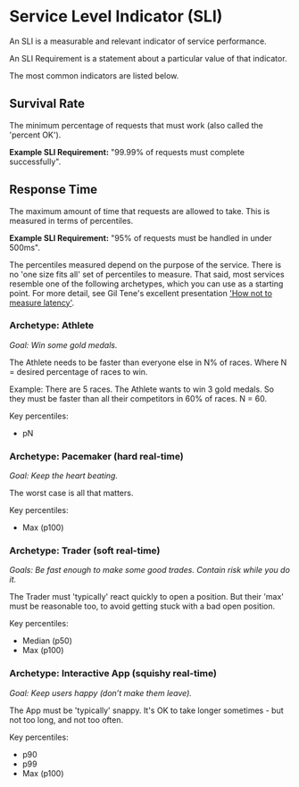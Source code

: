# Service Level Indicator (SLI)

An SLI is a measurable and relevant indicator of service performance.

An SLI Requirement is a statement about a particular value of that indicator.

The most common indicators are listed below.

## Survival Rate

The minimum percentage of requests that must work (also called the 'percent OK').

**Example SLI Requirement:** "99.99% of requests must complete successfully".

## Response Time

The maximum amount of time that requests are allowed to take. This is measured in terms of percentiles. 

**Example SLI Requirement:** "95% of requests must be handled in under 500ms".

The percentiles measured depend on the purpose of the service. There is no 'one size fits all' set of percentiles to measure. That said, most services resemble one of the following archetypes, which you can use as a starting point. For more detail, see Gil Tene's excellent presentation ['How not to measure latency'](https://www.infoq.com/presentations/latency-pitfalls).

### Archetype: Athlete

*Goal: Win some gold medals.*

The Athlete needs to be faster than everyone else in N% of races. Where N = desired percentage of races to win.

Example: There are 5 races. The Athlete wants to win 3 gold medals. So they must be faster than all their competitors in 60% of races. N = 60.

Key percentiles:

- pN

### Archetype: Pacemaker (hard real-time)

*Goal: Keep the heart beating.*

The worst case is all that matters.

Key percentiles:

- Max (p100)

### Archetype: Trader (soft real-time)

*Goals: Be fast enough to make some good trades. Contain risk while you do it.*

The Trader must 'typically' react quickly to open a position. But their 'max' must be reasonable too, to avoid getting stuck with a bad open position.

Key percentiles:

- Median (p50)
- Max (p100)

### Archetype: Interactive App (squishy real-time)

*Goal: Keep users happy (don’t make them leave).*

The App must be 'typically' snappy. It's OK to take longer sometimes - but not too long, and not too often.

Key percentiles:

- p90
- p99
- Max (p100)
